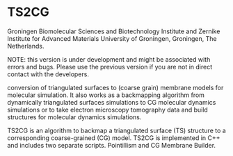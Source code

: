 # TS2CG

Groningen Biomolecular Sciences and Biotechnology Institute and Zernike Institute for Advanced Materials University of Groningen, Groningen, The Netherlands.

NOTE: this version is under development and might be associated with errors and bugs. Please use the previous version if you are not in direct contact with the developers.

conversion of triangulated surfaces to (coarse grain) membrane models for molecular simulation. It also works as a backmapping algorithm from dynamically triangulated surfaces simulations to CG molecular dynamics simulations or to take electron microscopy tomography data and build structures for molecular dynamics simulations.

TS2CG is an algorithm to backmap a triangulated surface (TS) structure to a corresponding coarse-grained (CG) model. TS2CG is implemented in C++ and includes two separate scripts. Pointillism and CG Membrane Builder.
